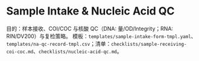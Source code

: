 # Sample Intake & Nucleic Acid QC

目的：样本接收、COI/COC 与核酸 QC（DNA: 量/OD/Integrity；RNA: RIN/DV200）与复检策略。
模板：`templates/sample-intake-form-tmpl.yaml`、`templates/na-qc-record-tmpl.csv`；清单：`checklists/sample-receiving-coi-coc.md`、`checklists/nucleic-acid-qc.md`。

